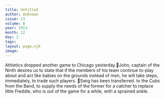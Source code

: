 ```yaml
---
title: Untitled
author: Unknown
issue: 13
volume: 8
year: 1913
month: 22
day: 2
tags:
layout: page.njk
image:
---
```

Athletics dropped another game to Chicago yesterday.John, captain of the Ninth desires us to state that if the members of his team continue to-play about and act like babies on the grounds instead of men, he will take steps, immediately, to trade such players. Swig has been transferred. to the Cubs from the Band, to supply the needs of the former for a catcher to replace little Freddie, who is out of the game for a while, with a sprained ankle. 
